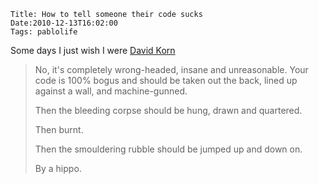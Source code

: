     Title: How to tell someone their code sucks
    Date:2010-12-13T16:02:00
    Tags: pablolife

Some days I just wish I were
[David Korn](http://www.cygwin.com/ml/cygwin/2005-08/msg00520.html)

> No, it's completely wrong-headed, insane and unreasonable.  Your code is
> 100% bogus and should be taken out the back, lined up against a wall, and
> machine-gunned.
>
>
> Then the bleeding corpse should be hung, drawn and quartered.
>
>
> Then burnt.
>
>
>
> Then the smouldering rubble should be jumped up and down on.
>
>
>
>
>
> By a hippo.

